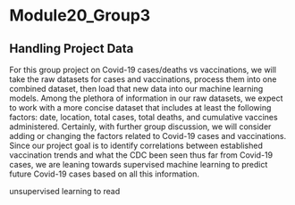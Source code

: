 # Module20_Group3
## Handling Project Data
For this group project on Covid-19 cases/deaths vs vaccinations, we will take the raw datasets for cases and vaccinations, process them into one combined dataset, then load that new data into our machine learning models. Among the plethora of information in our raw datasets, we expect to work with a more concise dataset that includes at least the following factors: date, location, total cases, total deaths, and cumulative vaccines administered. Certainly, with further group discussion, we will consider adding or changing the factors related to Covid-19 cases and vaccinations. Since our project goal is to identify correlations between established vaccination trends and what the CDC been seen thus far from Covid-19 cases, we are leaning towards supervised machine learning to predict future Covid-19 cases based on all this information.

unsupervised learning to read

<!-- New branch for James Moon -->

<!-- New branch for Jimmy Lim -->

<!-- New branch for Sam Ramos -->


